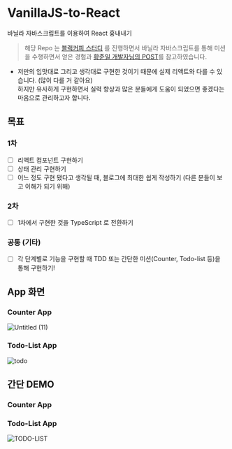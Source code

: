 # VanillaJS-to-React

바닐라 자바스크립트를 이용하여 React 흉내내기

> 해당 Repo 는 [블랙커피 스터디](https://edu.nextstep.camp/) 를 진행하면서 바닐라 자바스크립트를 통해 미션을 수행하면서 얻은 경험과 [황준일 개발자님의 POST](https://junilhwang.github.io/TIL/Javascript/Design/Vanilla-JS-Component/)를 참고하였습니다.

- 저만의 입맛대로 그리고 생각대로 구현한 것이기 때문에 실제 리액트와 다를 수 있습니다. (많이 다를 거 같아요)  
  하지만 유사하게 구현하면서 실력 향상과 많은 분들에게 도움이 되었으면 좋겠다는 마음으로 관리하고자 합니다.

## 목표

### 1차

- [ ] 리액트 컴포넌트 구현하기
- [ ] 상태 관리 구현하기
- [ ] 어느 정도 구현 됐다고 생각될 때, 블로그에 최대한 쉽게 작성하기 (다른 분들이 보고 이해가 되기 위해)

### 2차

- [ ] 1차에서 구현한 것을 TypeScript 로 전환하기

### 공통 (기타)

- [ ] 각 단계별로 기능을 구현할 때 TDD 또는 간단한 미션(Counter, Todo-list 등)을 통해 구현하기!


## App 화면

### Counter App

![Untitled (11)](https://user-images.githubusercontent.com/45627868/128873490-9004a63f-2d52-40ab-b87a-8da72c973414.png)

### Todo-List App

![todo](https://user-images.githubusercontent.com/45627868/128873207-7ea9aa6d-0836-432b-8e77-2f879f284dc5.PNG)

## 간단 DEMO

### Counter App

### Todo-List App

![TODO-LIST](https://user-images.githubusercontent.com/45627868/128873535-b8867cd4-6ee4-4c5d-a0d8-f8669a9a2916.gif)
